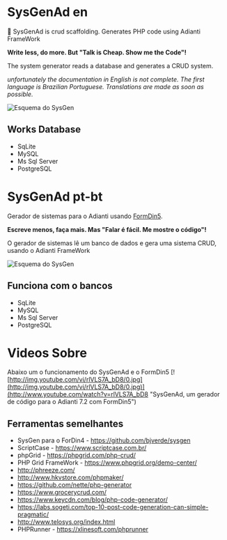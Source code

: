 # SysGenAd en
:elephant: SysGenAd is crud scaffolding. Generates PHP code using Adianti FrameWork

**Write less, do more. But "Talk is Cheap. Show me the Code"!** 

The system generator reads a database and generates a CRUD system.

*unfortunately the documentation in English is not complete. The first language is Brazilian Portuguese. Translations are made as soon as possible.*

![Esquema do SysGen](https://raw.githubusercontent.com/bjverde/sysgen/master/images/2-code-gen-database-first.png)

## Works Database
* SqLite
* MySQL
* Ms Sql Server
* PostgreSQL

# SysGenAd pt-bt

Gerador de sistemas para o Adianti usando [FormDin5](https://github.com/bjverde/formDin5).

**Escreve menos, faça mais. Mas "Falar é fácil. Me mostre o código"!** 

O gerador de sistemas lê um banco de dados e gera uma sistema CRUD, usando o Adianti FrameWork

![Esquema do SysGen](https://raw.githubusercontent.com/bjverde/sysgen/master/images/2-code-gen-database-first.png)

## Funciona com o bancos
* SqLite
* MySQL
* Ms Sql Server
* PostgreSQL

# Videos Sobre
Abaixo um o funcionamento do SysGenAd e o FormDin5
[![http://img.youtube.com/vi/rlVLS7A_bD8/0.jpg](http://img.youtube.com/vi/rlVLS7A_bD8/0.jpg)](http://www.youtube.com/watch?v=rlVLS7A_bD8 "SysGenAd, um gerador de código para o Adianti 7.2 com FormDin5")



## Ferramentas semelhantes
* SysGen para o ForDin4 - https://github.com/bjverde/sysgen
* ScriptCase - https://www.scriptcase.com.br/
* phpGrid - https://phpgrid.com/php-crud/
* PHP Grid FrameWork - https://www.phpgrid.org/demo-center/
* http://phreeze.com/
* http://www.hkvstore.com/phpmaker/
* https://github.com/nette/php-generator
* https://www.grocerycrud.com/
* https://www.keycdn.com/blog/php-code-generator/
* https://labs.sogeti.com/top-10-post-code-generation-can-simple-pragmatic/
* http://www.telosys.org/index.html
* PHPRunner - https://xlinesoft.com/phprunner
